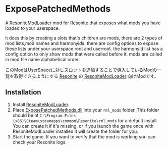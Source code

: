 # ExposePatchedMethods

A [ResoniteModLoader](https://github.com/resonite-modding-group/ResoniteModLoader) mod for [Resonite](https://resonite.com/) that exposes what mods you have loaded to your userspace.

it does this by creating a slots that's children are mods, there are 2 types of mod lists,mod names and harmonyids. there are config options to expose these lists under your userspace root and userroot. the harmonyid list has a config option to only show mods that were called before it. mods are called in mod file name alphabetical order.

このModはUserSpaceに対しスロットを追加することで導入しているModの一覧を取得できるようにする [Resonite](https://resonite.com/) の [ResoniteModLoader](https://github.com/resonite-modding-group/ResoniteModLoader) 向けModです。


## Installation
1. Install [ResoniteModLoader]([https://github.com/zkxs/NeosModLoader](https://github.com/resonite-modding-group/ResoniteModLoader)).
2. Place [ExposePatchedMethods.dll](https://github.com/Nytra/ResoniteExposePatchedMethods/releases/latest/download/ExposePatchedMethods.dll) into your `rml_mods` folder. This folder should be at `C:\Program Files (x86)\Steam\steamapps\common\Resonite\rml_mods` for a default install. You can create it if it's missing, or if you launch the game once with ResoniteModLoader installed it will create the folder for you.
3. Start the game. If you want to verify that the mod is working you can check your Resonite logs.
